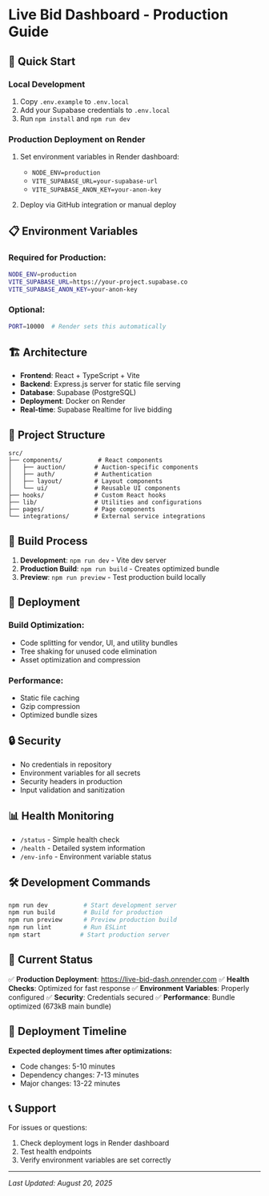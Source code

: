 # Live Bid Dashboard - Production Guide

## 🚀 Quick Start

### Local Development
1. Copy `.env.example` to `.env.local`
2. Add your Supabase credentials to `.env.local`
3. Run `npm install` and `npm run dev`

### Production Deployment on Render
1. Set environment variables in Render dashboard:
   - `NODE_ENV=production`
   - `VITE_SUPABASE_URL=your-supabase-url`
   - `VITE_SUPABASE_ANON_KEY=your-anon-key`

2. Deploy via GitHub integration or manual deploy

## 📋 Environment Variables

### Required for Production:
```bash
NODE_ENV=production
VITE_SUPABASE_URL=https://your-project.supabase.co
VITE_SUPABASE_ANON_KEY=your-anon-key
```

### Optional:
```bash
PORT=10000  # Render sets this automatically
```

## 🏗️ Architecture

- **Frontend**: React + TypeScript + Vite
- **Backend**: Express.js server for static file serving
- **Database**: Supabase (PostgreSQL)
- **Deployment**: Docker on Render
- **Real-time**: Supabase Realtime for live bidding

## 📁 Project Structure

```
src/
├── components/          # React components
│   ├── auction/        # Auction-specific components
│   ├── auth/           # Authentication
│   ├── layout/         # Layout components
│   └── ui/             # Reusable UI components
├── hooks/              # Custom React hooks
├── lib/                # Utilities and configurations
├── pages/              # Page components
└── integrations/       # External service integrations
```

## 🔧 Build Process

1. **Development**: `npm run dev` - Vite dev server
2. **Production Build**: `npm run build` - Creates optimized bundle
3. **Preview**: `npm run preview` - Test production build locally

## 🚀 Deployment

### Build Optimization:
- Code splitting for vendor, UI, and utility bundles
- Tree shaking for unused code elimination
- Asset optimization and compression

### Performance:
- Static file caching
- Gzip compression
- Optimized bundle sizes

## 🔒 Security

- No credentials in repository
- Environment variables for all secrets
- Security headers in production
- Input validation and sanitization

## 📊 Health Monitoring

- `/status` - Simple health check
- `/health` - Detailed system information
- `/env-info` - Environment variable status

## 🛠️ Development Commands

```bash
npm run dev          # Start development server
npm run build        # Build for production
npm run preview      # Preview production build
npm run lint         # Run ESLint
npm start           # Start production server
```

## 📝 Current Status

✅ **Production Deployment**: https://live-bid-dash.onrender.com
✅ **Health Checks**: Optimized for fast response
✅ **Environment Variables**: Properly configured
✅ **Security**: Credentials secured
✅ **Performance**: Bundle optimized (673kB main bundle)

## 🔄 Deployment Timeline

**Expected deployment times after optimizations:**
- Code changes: 5-10 minutes
- Dependency changes: 7-13 minutes  
- Major changes: 13-22 minutes

## 📞 Support

For issues or questions:
1. Check deployment logs in Render dashboard
2. Test health endpoints
3. Verify environment variables are set correctly

---
*Last Updated: August 20, 2025*
